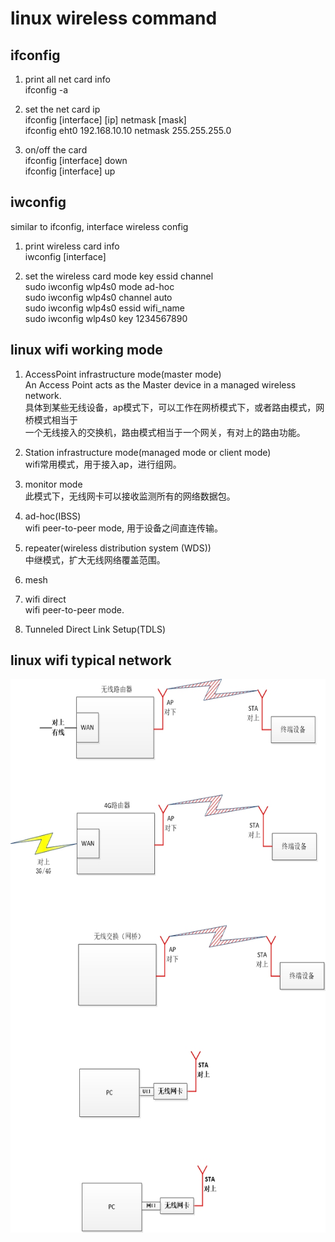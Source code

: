 # linux wireless command    
## ifconfig    
  
1. print all net card info    
ifconfig  -a    
  
2. set the net card ip    
ifconfig  [interface]  [ip]  netmask [mask]      
ifconfig  eht0 192.168.10.10 netmask 255.255.255.0    
  
3. on/off the card    
ifconfig  [interface]  down    
ifconfig  [interface]  up    
  
  
## iwconfig    
similar to ifconfig, interface wireless config    
  
1. print wireless card info    
iwconfig  [interface]    
  
2. set the wireless card mode key essid channel    
sudo  iwconfig  wlp4s0  mode  ad-hoc    
sudo  iwconfig  wlp4s0  channel  auto    
sudo  iwconfig  wlp4s0  essid  wifi_name     
sudo  iwconfig  wlp4s0  key  1234567890    
  
  
## linux wifi working mode  
1. AccessPoint infrastructure mode(master mode)    
An Access Point acts as the Master device in a managed wireless network.    
具体到某些无线设备，ap模式下，可以工作在网桥模式下，或者路由模式，网桥模式相当于    
一个无线接入的交换机，路由模式相当于一个网关，有对上的路由功能。    
  
2. Station infrastructure mode(managed mode or client mode)    
wifi常用模式，用于接入ap，进行组网。    
  
3. monitor mode    
此模式下，无线网卡可以接收监测所有的网络数据包。    
  
4. ad-hoc(IBSS)    
wifi peer-to-peer mode, 用于设备之间直连传输。    
  
5. repeater(wireless distribution system (WDS))  
中继模式，扩大无线网络覆盖范围。    
  
6. mesh  
  
7. wifi direct  
wifi peer-to-peer mode.  
  
8. Tunneled Direct Link Setup(TDLS)  
  
  
## linux wifi typical network   
<img src="https://github.com/shi-hao/computer_network_prog/blob/master/7-wireless/wifi_app_mode.jpg" width    ="606" height="886" />  

